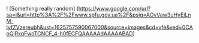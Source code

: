 ! [Something really random] (https://www.google.com/url?sa=i&url=http%3A%2F%2Fwww.spfu.gov.ua%2F&psig=AOvVaw3uHyEiLnM-IyfZVzereubh&ust=1625757590067000&source=images&cd=vfe&ved=0CAoQjRxqFwoTCNCF_4-h0fECFQAAAAAdAAAAABAD)
